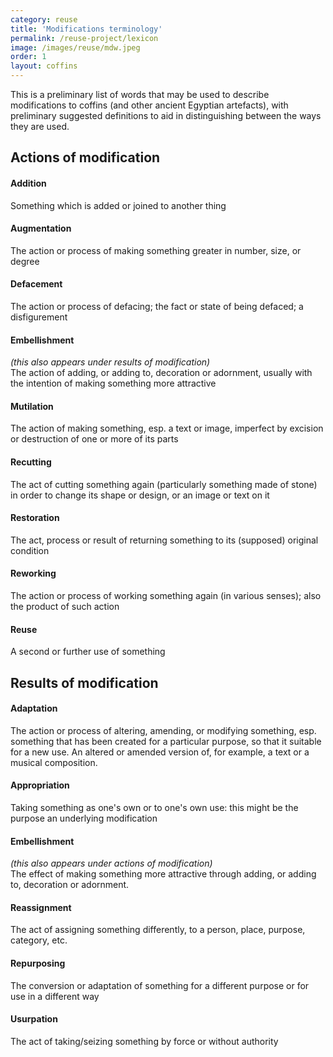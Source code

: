```yaml
---
category: reuse
title: 'Modifications terminology'
permalink: /reuse-project/lexicon
image: /images/reuse/mdw.jpeg
order: 1
layout: coffins
---
```


This is a preliminary list of words that may be used to describe modifications to coffins (and other ancient Egyptian artefacts), with preliminary suggested definitions to aid in distinguishing between the ways they are used.

## Actions of modification

#### Addition
Something which is added or joined to another thing

#### Augmentation
The action or process of making something greater in number, size, or degree

#### Defacement
The action or process of defacing; the fact or state of being defaced; a disfigurement

#### Embellishment 
*(this also appears under results of modification)* <br />
The action of adding, or adding to, decoration or adornment, usually with the intention of making something more attractive

#### Mutilation
The action of making something, esp. a text or image, imperfect by excision or destruction of one or more of its parts

#### Recutting
The act of cutting something again (particularly something made of stone) in order to change its shape or design, or an image or text on it

#### Restoration
The act, process or result of returning something to its (supposed) original condition

#### Reworking
The action or process of working something again (in various senses); also the product of such action

#### Reuse
A second or further use of something

## Results of modification

#### Adaptation
The action or process of altering, amending, or modifying something, esp. something that has been created for a particular purpose, so that it suitable for a new use. 
An altered or amended version of, for example, a text or a musical composition.

#### Appropriation
Taking something as one's own or to one's own use: this might be the purpose an underlying modification

#### Embellishment 
*(this also appears under actions of modification)* <br />
The effect of making something more attractive through adding, or adding to, decoration or adornment.

#### Reassignment
The act of assigning something differently, to a person, place, purpose, category, etc.

#### Repurposing
The conversion or adaptation of something for a different purpose or for use in a different way

#### Usurpation
The act of taking/seizing something by force or without authority
